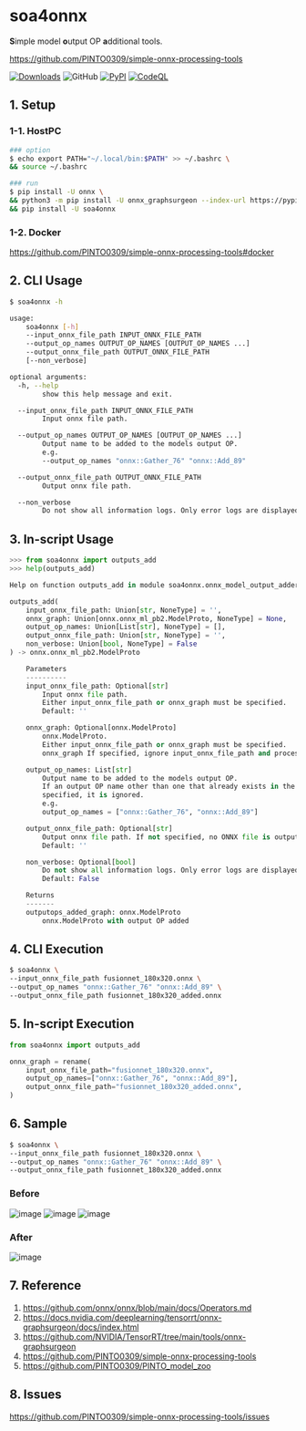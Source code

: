 # soa4onnx
**S**imple model **o**utput OP **a**dditional tools.

https://github.com/PINTO0309/simple-onnx-processing-tools

[![Downloads](https://static.pepy.tech/personalized-badge/soa4onnx?period=total&units=none&left_color=grey&right_color=brightgreen&left_text=Downloads)](https://pepy.tech/project/soa4onnx) ![GitHub](https://img.shields.io/github/license/PINTO0309/soa4onnx?color=2BAF2B) [![PyPI](https://img.shields.io/pypi/v/soa4onnx?color=2BAF2B)](https://pypi.org/project/soa4onnx/) [![CodeQL](https://github.com/PINTO0309/soa4onnx/workflows/CodeQL/badge.svg)](https://github.com/PINTO0309/soa4onnx/actions?query=workflow%3ACodeQL)

## 1. Setup
### 1-1. HostPC
```bash
### option
$ echo export PATH="~/.local/bin:$PATH" >> ~/.bashrc \
&& source ~/.bashrc

### run
$ pip install -U onnx \
&& python3 -m pip install -U onnx_graphsurgeon --index-url https://pypi.ngc.nvidia.com \
&& pip install -U soa4onnx
```
### 1-2. Docker
https://github.com/PINTO0309/simple-onnx-processing-tools#docker

## 2. CLI Usage
```bash
$ soa4onnx -h

usage:
    soa4onnx [-h]
    --input_onnx_file_path INPUT_ONNX_FILE_PATH
    --output_op_names OUTPUT_OP_NAMES [OUTPUT_OP_NAMES ...]
    --output_onnx_file_path OUTPUT_ONNX_FILE_PATH
    [--non_verbose]

optional arguments:
  -h, --help
        show this help message and exit.

  --input_onnx_file_path INPUT_ONNX_FILE_PATH
        Input onnx file path.

  --output_op_names OUTPUT_OP_NAMES [OUTPUT_OP_NAMES ...]
        Output name to be added to the models output OP.
        e.g.
        --output_op_names "onnx::Gather_76" "onnx::Add_89"

  --output_onnx_file_path OUTPUT_ONNX_FILE_PATH
        Output onnx file path.

  --non_verbose
        Do not show all information logs. Only error logs are displayed.
```

## 3. In-script Usage
```python
>>> from soa4onnx import outputs_add
>>> help(outputs_add)

Help on function outputs_add in module soa4onnx.onnx_model_output_adder:

outputs_add(
    input_onnx_file_path: Union[str, NoneType] = '',
    onnx_graph: Union[onnx.onnx_ml_pb2.ModelProto, NoneType] = None,
    output_op_names: Union[List[str], NoneType] = [],
    output_onnx_file_path: Union[str, NoneType] = '',
    non_verbose: Union[bool, NoneType] = False
) -> onnx.onnx_ml_pb2.ModelProto

    Parameters
    ----------
    input_onnx_file_path: Optional[str]
        Input onnx file path.
        Either input_onnx_file_path or onnx_graph must be specified.
        Default: ''

    onnx_graph: Optional[onnx.ModelProto]
        onnx.ModelProto.
        Either input_onnx_file_path or onnx_graph must be specified.
        onnx_graph If specified, ignore input_onnx_file_path and process onnx_graph.

    output_op_names: List[str]
        Output name to be added to the models output OP.
        If an output OP name other than one that already exists in the model is
        specified, it is ignored.
        e.g.
        output_op_names = ["onnx::Gather_76", "onnx::Add_89"]

    output_onnx_file_path: Optional[str]
        Output onnx file path. If not specified, no ONNX file is output.
        Default: ''

    non_verbose: Optional[bool]
        Do not show all information logs. Only error logs are displayed.
        Default: False

    Returns
    -------
    outputops_added_graph: onnx.ModelProto
        onnx.ModelProto with output OP added
```

## 4. CLI Execution
```bash
$ soa4onnx \
--input_onnx_file_path fusionnet_180x320.onnx \
--output_op_names "onnx::Gather_76" "onnx::Add_89" \
--output_onnx_file_path fusionnet_180x320_added.onnx
```

## 5. In-script Execution
```python
from soa4onnx import outputs_add

onnx_graph = rename(
    input_onnx_file_path="fusionnet_180x320.onnx",
    output_op_names=["onnx::Gather_76", "onnx::Add_89"],
    output_onnx_file_path="fusionnet_180x320_added.onnx",
)
```

## 6. Sample
```bash
$ soa4onnx \
--input_onnx_file_path fusionnet_180x320.onnx \
--output_op_names "onnx::Gather_76" "onnx::Add_89" \
--output_onnx_file_path fusionnet_180x320_added.onnx
```
### Before
![image](https://user-images.githubusercontent.com/33194443/169518171-aa0f7a40-18ad-4393-a409-31ac0eea24bc.png)
![image](https://user-images.githubusercontent.com/33194443/169518858-c6230f56-23c3-4925-906f-5db9f7bf8a19.png)
![image](https://user-images.githubusercontent.com/33194443/169519158-8f0e5025-a002-44f5-8856-3267110d053a.png)

### After
![image](https://user-images.githubusercontent.com/33194443/169518194-76b9306a-1bf9-4f06-ae1b-821fd84cdf02.png)

## 7. Reference
1. https://github.com/onnx/onnx/blob/main/docs/Operators.md
2. https://docs.nvidia.com/deeplearning/tensorrt/onnx-graphsurgeon/docs/index.html
3. https://github.com/NVIDIA/TensorRT/tree/main/tools/onnx-graphsurgeon
4. https://github.com/PINTO0309/simple-onnx-processing-tools
5. https://github.com/PINTO0309/PINTO_model_zoo

## 8. Issues
https://github.com/PINTO0309/simple-onnx-processing-tools/issues
